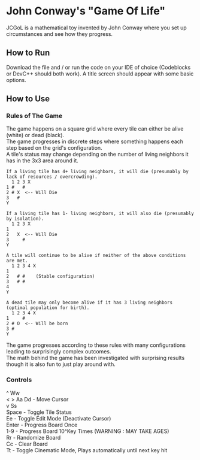 # John Conway's "Game Of Life"

JCGoL is a mathematical toy invented by John Conway where you set up circumstances and see how they progress.

## How to Run

Download the file and / or run the code on your IDE of choice (Codeblocks or DevC++ should both work). A title screen should appear with some basic options.

## How to Use

### Rules of The Game

The game happens on a square grid where every tile can either be alive (white) or dead (black).  
The game progresses in discrete steps where something happens each step based on the grid's configuration.  
A tile's status may change depending on the number of living neighbors it has in the 3x3 area around it.  

  	If a living tile has 4+ living neighbors, it will die (presumably by lack of resources / overcrowding).
	  1 2 3 X
	1 #   #
	2 # X  <-- Will Die
	3   #
	Y
	
	If a living tile has 1- living neighbors, it will also die (presumably by isolation).
	  1 2 3 X
	1
	2   X  <-- Will Die
	3     #
	Y
	
	A tile will continue to be alive if neither of the above conditions are met.
	  1 2 3 4 X
	1
	2   # #    (Stable configuration)
	3   # #
	4
	Y
	
	A dead tile may only become alive if it has 3 living neighbors (optimal population for birth).
	  1 2 3 4 X
	1     #
	2 # O  <-- Will be born
	3 #
	Y

The game progresses according to these rules with many configurations leading to surprisingly complex outcomes.  
The math behind the game has been investigated with surprising results though it is also fun to just play around with.  

### Controls

  ^        Ww  
<   >   Aa    Dd  - Move Cursor  
  v        Ss  
	Space - Toggle Tile Status  
	   Ee - Toggle Edit Mode (Deactivate Cursor)  
        Enter - Progress Board Once  
          1-9 - Progress Board 10^Key Times (WARNING : MAY TAKE AGES)  
	   Rr - Randomize Board  
	   Cc - Clear Board  
	   Tt - Toggle Cinematic Mode, Plays automatically until next key hit  
